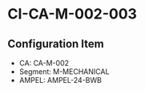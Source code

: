 # CI-CA-M-002-003

## Configuration Item
- CA: CA-M-002
- Segment: M-MECHANICAL
- AMPEL: AMPEL-24-BWB

